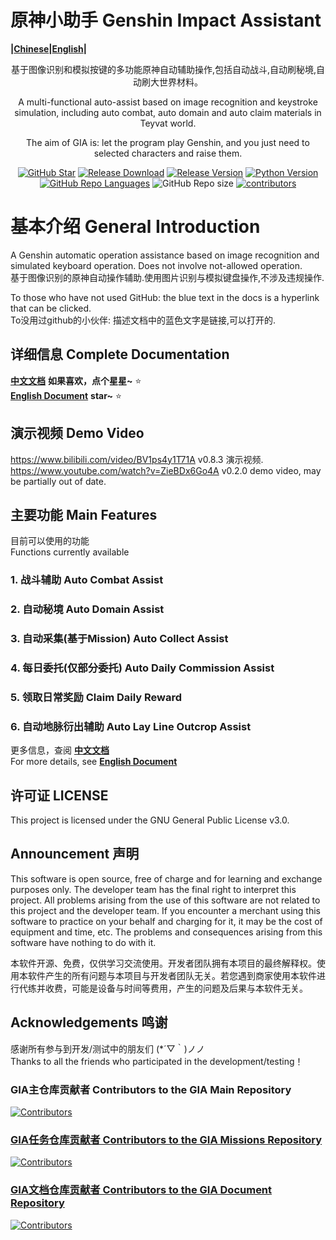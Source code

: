 # 原神小助手 Genshin Impact Assistant 
**|[Chinese](https://genshinimpactassistant.github.io/GIA-Document/#/)|[English](https://genshinimpactassistant.github.io/GIA-Document/#/en_US/)|**
<div align="center">

基于图像识别和模拟按键的多功能原神自动辅助操作,包括自动战斗,自动刷秘境,自动刷大世界材料。  

A multi-functional auto-assist based on image recognition and keystroke simulation, including auto combat, auto domain and auto claim materials in Teyvat world.  

The aim of GIA is: let the program play Genshin, and you just need to selected characters and raise them.  

[![GitHub Star](https://img.shields.io/github/stars/infstellar/genshin_impact_assistant?style=flat-square)](https://github.com/infstellar/genshin_impact_assistant/stargazers)
[![Release Download](https://img.shields.io/github/downloads/infstellar/genshin_impact_assistant/total?style=flat-square)](https://github.com/infstellar/genshin_impact_assistant/releases/download/v0.3.0/GIA.Launcher.v0.3.0.7z)
[![Release Version](https://img.shields.io/github/v/release/infstellar/genshin_impact_assistant?style=flat-square)](https://github.com/infstellar/genshin_impact_assistant/releases/latest)
[![Python Version](https://img.shields.io/badge/python-v3.7.6-blue?style=flat-square)](https://www.python.org/downloads/release/python-376/)
[![GitHub Repo Languages](https://img.shields.io/github/languages/top/infstellar/genshin_impact_assistant?style=flat-square)](https://github.com/infstellar/genshin_impact_assistant/search?l=Python)
![GitHub Repo size](https://img.shields.io/github/repo-size/infstellar/genshin_impact_assistant?style=flat-square&color=3cb371)
[![contributors](https://img.shields.io/github/contributors/infstellar/genshin_impact_assistant?style=flat-square)](https://github.com/infstellar/genshin_impact_assistant/graphs/contributors)

</div>

# 基本介绍 General Introduction 
A Genshin automatic operation assistance based on image recognition and simulated keyboard operation. Does not involve not-allowed operation.  
基于图像识别的原神自动操作辅助.使用图片识别与模拟键盘操作,不涉及违规操作.

To those who have not used GitHub: the blue text in the docs is a hyperlink that can be clicked.  
To没用过github的小伙伴: 描述文档中的蓝色文字是链接,可以打开的.

## 详细信息 Complete Documentation 

**[中文文档](https://genshinimpactassistant.github.io/GIA-Document/#/)** **如果喜欢，点个星星~** ⭐  
**[English Document](https://genshinimpactassistant.github.io/GIA-Document/#/en_US/)** **star~** ⭐  

## 演示视频 Demo Video 

<https://www.bilibili.com/video/BV1ps4y1T71A> v0.8.3 演示视频.  
<https://www.youtube.com/watch?v=ZieBDx6Go4A> v0.2.0 demo video, may be partially out of date.

## 主要功能 Main Features 
目前可以使用的功能  
Functions currently available  

### 1. 战斗辅助 Auto Combat Assist 
### 2. 自动秘境 Auto Domain Assist 
### 3. 自动采集(基于Mission) Auto Collect Assist 
### 4. 每日委托(仅部分委托) Auto Daily Commission Assist 
### 5. 领取日常奖励 Claim Daily Reward 
### 6. 自动地脉衍出辅助 Auto Lay Line Outcrop Assist 
更多信息，查阅 **[中文文档](https://genshinimpactassistant.github.io/GIA-Document/#/)**  
For more details, see **[English Document](https://genshinimpactassistant.github.io/GIA-Document/#/en_US/)**  


## 许可证 LICENSE 
This project is licensed under the GNU General Public License v3.0.

## Announcement 声明
This software is open source, free of charge and for learning and exchange purposes only. The developer team has the final right to interpret this project. All problems arising from the use of this software are not related to this project and the developer team. If you encounter a merchant using this software to practice on your behalf and charging for it, it may be the cost of equipment and time, etc. The problems and consequences arising from this software have nothing to do with it.

本软件开源、免费，仅供学习交流使用。开发者团队拥有本项目的最终解释权。使用本软件产生的所有问题与本项目与开发者团队无关。若您遇到商家使用本软件进行代练并收费，可能是设备与时间等费用，产生的问题及后果与本软件无关。

## Acknowledgements 鸣谢 

感谢所有参与到开发/测试中的朋友们 (\*´▽｀)ノノ  
Thanks to all the friends who participated in the development/testing！ 


### GIA主仓库贡献者 Contributors to the GIA Main Repository 

[![Contributors](https://contributors-img.web.app/image?repo=infstellar/genshin_impact_assistant)](https://github.com/infstellar/genshin_impact_assistant/graphs/contributors)

### [GIA任务仓库贡献者 Contributors to the GIA Missions Repository](https://github.com/GenshinImpactAssistant/GIA-Missions)

[![Contributors](https://contributors-img.web.app/image?repo=GenshinImpactAssistant/GIA-Missions)](https://github.com/GenshinImpactAssistant/GIA-Missions/graphs/contributors)

### [GIA文档仓库贡献者 Contributors to the GIA Document Repository](https://github.com/GenshinImpactAssistant/GIA-Document)

[![Contributors](https://contributors-img.web.app/image?repo=GenshinImpactAssistant/GIA-Document)](https://github.com/GenshinImpactAssistant/GIA-Document/graphs/contributors)
